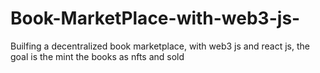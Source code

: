 # Book-MarketPlace-with-web3-js-
Builfing a decentralized book marketplace, with web3 js and react js, the goal is the mint the books as nfts and sold
